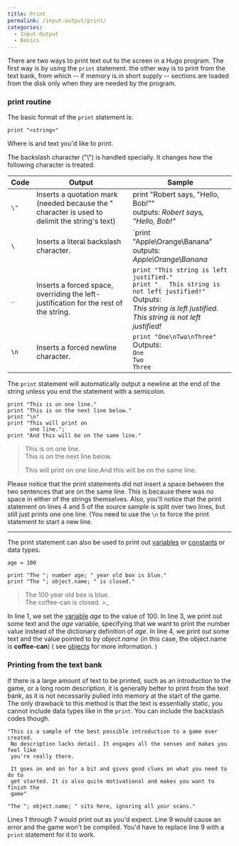 ```yaml
---
title: Print
permalink: /input-output/print/
categories: 
  - Input-Output
  - Basics
---
```


There are two ways to print text out to the screen in a Hugo program.
The first way is by using the `print` statement. the other way is to
print from the text bank, from which -- if memory is in short supply --
sections are loaded from the disk only when they are needed by the
program.

### print routine

The basic format of the `print` statement is:

    print "<string>"

Where <string> is and text you'd like to print.

The backslash character ("\\") is handled specially. It changes how the
following character is treated.

| Code | Output | Sample |
|------|--------|--------|
| `\"`   | Inserts a quotation mark (needed because the " character is used to delimit the string's text) | print "Robert says, \"Hello, Bob!\""<br>outputs: *Robert says, "Hello, Bob!"* |
| `\`   | Inserts a literal backslash character. | `print "Apple\\Orange\\Banana"<br>outputs: *Apple\Orange\Banana* |
| `_` | Inserts a forced space, overriding the left-justification for the rest of the string. | `print "This string is left justified."`<br>`print "_  This string is not left justified!"`<br>Outputs:<br>*This string is left justified.*<br>*This string is not left justified!* |
| `\n` | Inserts a forced newline character. | `print "One\nTwo\nThree"`<br>Outputs:<br>`One`<br>`Two`<br>`Three` |

The `print` statement will automatically output a newline at the end of
the string unless you end the statement with a semicolon.

```
print "This is on one line."
print "This is on the next line below."
print "\n"
print "This will print on
       one line.";
print "And this will be on the same line."
```

>This is on one line.  
>This is on the next line below.
>
>This will print on one line.And this will be on the same line.

Please notice that the print statements did not insert a space between
the two sentences that are on the same line. This is because there was
no space in either of the strings themselves. Also, you'll notice that
the print statement on lines 4 and 5 of the source sample is split over
two lines, but still just prints one one line. (You need to use the `\n`
to force the print statement to start a new line.

------------------------------------------------------------------------

The print statement can also be used to print out
[variables](basics/variables/) or [constants](basics/constants/)
or data types.

```
age = 100

print "The "; number age; " year old box is blue."
print "The "; object.name; " is closed."
```

>The 100 year old box is blue.  
>The coffee-can is closed.
>&gt;_

In line 1, we set the [variable](basics/variables/) *age* to the
value of 100.
In line 3, we print out some text and the *age* variable, specifying
that we want to print the number value instead of the dictionary
definition of *age*.
In line 4, we print out some text and the value pointed to by
*object.name* (in this case, the object.name is **coffee-can**) ( see
[objects](basics/objects/) for more information. )

### Printing from the text bank

If there is a large amount of text to be printed, such as an
introduction to the game, or a long room description, it is generally
better to print from the text bank, as it is not necessarily pulled into
memory at the start of the game. The only drawback to this method is
that the text is essentially static, you cannot include data types like
in the `print`. You can include the backslash codes though.

```
"This is a sample of the best possible introduction to a game ever created.
 No description lacks detail. It engages all the senses and makes you feel like
 you're really there.

 It goes on and on for a bit and gives good clues on what you need to do to
 get started. It is also quite motivational and makes you want to finish the
 game"

"The "; object.name; " sits here, ignoring all your scans."
```

Lines 1 through 7 would print out as you'd expect. Line 9 would cause an
error and the game won't be compiled. You'd have to replace line 9 with
a `print` statement for it to work.
